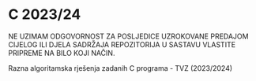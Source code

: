 # C 2023/24

NE UZIMAM ODGOVORNOST ZA POSLJEDICE UZROKOVANE PREDAJOM CIJELOG ILI DJELA SADRŽAJA REPOZITORIJA U SASTAVU VLASTITE PRIPREME NA BILO KOJI NAČIN.

Razna algoritamska rješenja zadanih C programa - TVZ (2023/2024)
